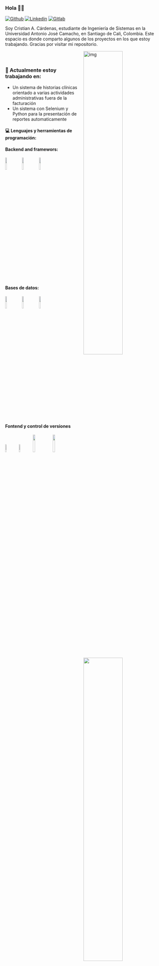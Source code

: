### Hola 👋🏼

[![Github](https://img.shields.io/badge/-Github-000?style=flat&logo=Github&logoColor=white)](https://github.com/procristancho)
[![Linkedin](https://img.shields.io/badge/-LinkedIn-blue?style=flat&logo=Linkedin&logoColor=white)](https://www.linkedin.com/in/cristian-andres-cardenas-osorio-63581a81/)
[![Gitlab](https://img.shields.io/badge/-Gitlab-black?style=flat&logo=Gitlab&logoColor=white)](https://gitlab.com/Procristancho)

Soy Cristian A. Cárdenas, estudiante de Ingeniería de Sistemas en la Universidad Antonio José Camacho, en Santiago de Cali, Colombia. Este espacio es donde comparto algunos de los proyectos en los que estoy trabajando. Gracias por visitar mi repositorio.

<img align="right" alt="img" src="https://github.com/user-attachments/assets/c18f6275-7ae1-4694-8613-e000e9b6dd25" width="50%" height="auto" />

<code> <br> </code>

### 🌱 Actualmente estoy trabajando en:

- Un sistema de historias clínicas orientado a varias actividades administrativas fuera de la facturación
- Un sistema con Selenium y Python para la presentación de reportes automaticamente

#### :computer: Lenguajes y herramientas de programación:
<p>
   
 <img width="50%" align="right" src="https://github-readme-stats.vercel.app/api?username=procristancho&show_icons=true&hide_border=true" />  
 
 
#### Backend and framewors:

<code><img width="10%" src="https://www.vectorlogo.zone/logos/python/python-ar21.svg"></code>
<code><img width="10%" src="https://www.vectorlogo.zone/logos/pocoo_flask/pocoo_flask-ar21.svg"></code>
<code><img width="10%" src="https://www.vectorlogo.zone/logos/djangoproject/djangoproject-ar21.svg"></code>


#### Bases de datos:
<code><img width="10%" src="https://www.vectorlogo.zone/logos/postgresql/postgresql-vertical.svg"></code>
<code><img width="10%" src="https://www.vectorlogo.zone/logos/mysql/mysql-official.svg"></code>
<code><img width="10%" src="https://www.vectorlogo.zone/logos/mongodb/mongodb-ar21.svg"></code>


#### Fontend y control de versiones
<code><img width="8%" src="https://www.vectorlogo.zone/logos/angular/angular-icon.svg"></code>
<code><img width="8%" src="https://www.vectorlogo.zone/logos/w3_html5/w3_html5-icon.svg"></code>
<code><img width="12%" src="https://www.vectorlogo.zone/logos/javascript/javascript-ar21.svg"></code>
<code><img width="12%" src="https://www.vectorlogo.zone/logos/git-scm/git-scm-ar21.svg"></code>

</p>



<!--
**procristancho/procristancho** is a ✨ _special_ ✨ repository because its `README.md` (this file) appears on your GitHub profile.

Here are some ideas to get you started:

- 🔭 I’m currently working on ...
- 🌱 I’m currently learning ...
- 👯 I’m looking to collaborate on ...
- 🤔 I’m looking for help with ...
- 💬 Ask me about ...
- 📫 How to reach me: ...
- 😄 Pronouns: ...
- ⚡ Fun fact: ...
-->
